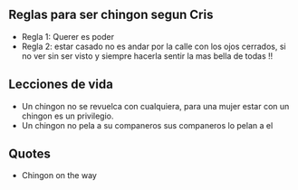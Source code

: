 ## Reglas para ser chingon segun Cris ##

* Regla 1: Querer es poder  
* Regla 2: estar casado no es andar por la calle con los ojos cerrados, si no ver sin ser visto y siempre hacerla sentir la mas bella de todas !!

## Lecciones de vida ##

* Un chingon no se revuelca con cualquiera, para una mujer estar con un chingon es un privilegio.
* Un chingon no pela a su companeros sus companeros lo pelan a el


## Quotes ##
* Chingon on the way
